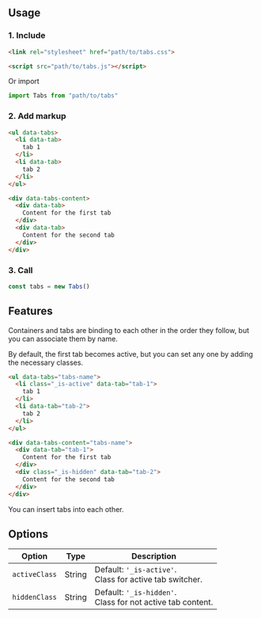 ## Usage
### 1. Include
```html
<link rel="stylesheet" href="path/to/tabs.css">

<script src="path/to/tabs.js"></script>
```
Or import
```javascript
import Tabs from "path/to/tabs"
```

### 2. Add markup
```html
<ul data-tabs>
  <li data-tab>
    tab 1
  </li>
  <li data-tab>
    tab 2
  </li>
</ul>

<div data-tabs-content>
  <div data-tab>
    Content for the first tab
  </div>
  <div data-tab>
    Content for the second tab
  </div>
</div>
```

### 3. Call
```javascript
const tabs = new Tabs()
```

## Features
Containers and tabs are binding to each other in the order they follow, but you can associate them by name.

By default, the first tab becomes active, but you can set any one by adding the necessary classes.

```html
<ul data-tabs="tabs-name">
  <li class="_is-active" data-tab="tab-1">
    tab 1
  </li>
  <li data-tab="tab-2">
    tab 2
  </li>
</ul>

<div data-tabs-content="tabs-name">
  <div data-tab="tab-1">
    Content for the first tab
  </div>
  <div class="_is-hidden" data-tab="tab-2">
    Content for the second tab
  </div>
</div>
```

You can insert tabs into each other.

## Options

| Option | Type | Description |
| --- | --- | --- |
| `activeClass` | String | Default: `'_is-active'`. <br> Class for active tab switcher. |
| `hiddenClass` | String | Default: `'_is-hidden'`. <br> Class for not active tab content. |
